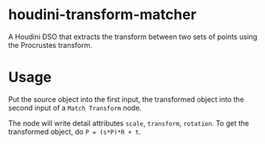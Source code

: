 # houdini-transform-matcher
A Houdini DSO that extracts the transform between two sets of points using the Procrustes transform.

# Usage
Put the source object into the first input, the transformed object into the second input of a `Match Transform` node.

The node will write detail attributes `scale`, `transform`, `rotation`. To get the transformed object, do `P = (s*P)*R + t`.

